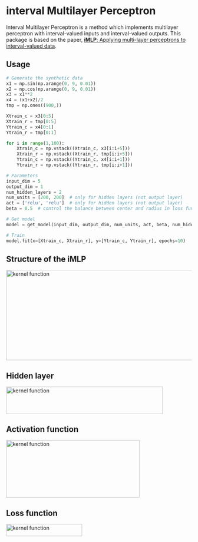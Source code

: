 # interval Multilayer Perceptron

Interval Multilayer Perceptron is a method which implements multilayer perceptron with interval-valued inputs and interval-valued outputs. This package is based on the paper, [**iMLP**: Applying multi-layer perceptrons to interval-valued data](https://link.springer.com/article/10.1007/s11063-007-9035-z).



## Usage

```python
# Generate the synthetic data
x1 = np.sin(np.arange(0, 9, 0.01))
x2 = np.cos(np.arange(0, 9, 0.01))
x3 = x1**2
x4 = (x1+x2)/2
tmp = np.ones((900,))

Xtrain_c = x3[0:5]
Xtrain_r = tmp[0:5]
Ytrain_c = x4[0:1]
Ytrain_r = tmp[0:1]

for i in range(1,100):
    Xtrain_c = np.vstack((Xtrain_c, x3[i:i+5]))
    Xtrain_r = np.vstack((Xtrain_r, tmp[i:i+5]))
    Ytrain_c = np.vstack((Ytrain_c, x4[i:i+1]))
    Ytrain_r = np.vstack((Ytrain_r, tmp[i:i+1]))

# Parameters
input_dim = 5
output_dim = 1
num_hidden_layers = 2
num_units = [200, 200]  # only for hidden layers (not output layer)
act = ['relu', 'relu']  # only for hidden layers (not output layer)
beta = 0.5  # control the balance between center and radius in loss function

# Get model
model = get_model(input_dim, output_dim, num_units, act, beta, num_hidden_layers)

# Train
model.fit(x=[Xtrain_c, Xtrain_r], y=[Ytrain_c, Ytrain_r], epochs=10)
```

## Structure of the iMLP

<img src="https://github.com/KaishuaiXu/imlp/blob/master/structure.png?raw=true" alt="kernel function" width="577" height="245" />



## Hidden layer

<img src="https://github.com/KaishuaiXu/imlp/blob/master/hidden%20layer.png?raw=true" alt="kernel function" width="425" height="73.5" />



## Activation function

<img src="https://github.com/KaishuaiXu/imlp/blob/master/activation.png?raw=true" alt="kernel function" width="361.5" height="156" />



## Loss function

<img src="https://github.com/KaishuaiXu/imlp/blob/master/loss%20function.png?raw=true" alt="kernel function" width="205.5" height="32.5" />

